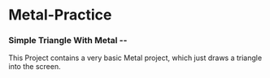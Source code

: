 # Metal-Practice
### Simple Triangle With Metal --
This Project contains a very basic Metal project, which just draws a triangle into the screen.
